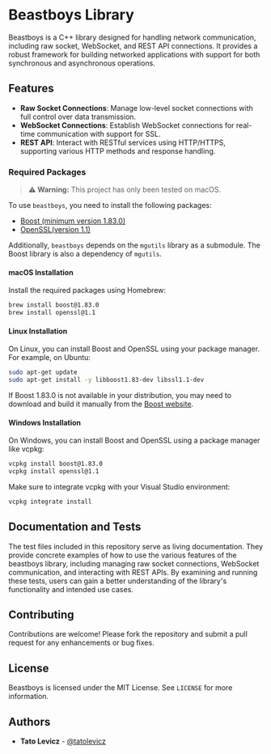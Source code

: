 
# Beastboys Library

Beastboys is a C++ library designed for handling network communication, including raw socket, WebSocket, and REST API connections. It provides a robust framework for building networked applications with support for both synchronous and asynchronous operations.

## Features

- **Raw Socket Connections**: Manage low-level socket connections with full control over data transmission.
- **WebSocket Connections**: Establish WebSocket connections for real-time communication with support for SSL.
- **REST API**: Interact with RESTful services using HTTP/HTTPS, supporting various HTTP methods and response handling.

### Required Packages

> **⚠️ Warning:** This project has only been tested on macOS.

To use `beastboys`, you need to install the following packages:

- [Boost (minimum version 1.83.0)](http://boost.org)
- [OpenSSL(version 1.1)](https://www.openssl.org)

Additionally, `beastboys` depends on the `mgutils` library as a submodule. The Boost library is also a dependency of `mgutils`.


#### macOS Installation

Install the required packages using Homebrew:

```sh
brew install boost@1.83.0
brew install openssl@1.1
```

#### Linux Installation

On Linux, you can install Boost and OpenSSL using your package manager. For example, on Ubuntu:

```sh
sudo apt-get update
sudo apt-get install -y libboost1.83-dev libssl1.1-dev
```

If Boost 1.83.0 is not available in your distribution, you may need to download and build it manually from the [Boost website](https://www.boost.org/users/download/).

#### Windows Installation

On Windows, you can install Boost and OpenSSL using a package manager like vcpkg:

```sh
vcpkg install boost@1.83.0
vcpkg install openssl@1.1
```

Make sure to integrate vcpkg with your Visual Studio environment:

```sh
vcpkg integrate install
```


## Documentation and Tests
The test files included in this repository serve as living documentation. They provide concrete examples of how to use the various features of the beastboys library, including managing raw socket connections, WebSocket communication, and interacting with REST APIs. By examining and running these tests, users can gain a better understanding of the library's functionality and intended use cases.



## Contributing

Contributions are welcome! Please fork the repository and submit a pull request for any enhancements or bug fixes.

## License

Beastboys is licensed under the MIT License. See `LICENSE` for more information.

## Authors

* **Tato Levicz** - [@tatolevicz](https://github.com/tatolevicz)
